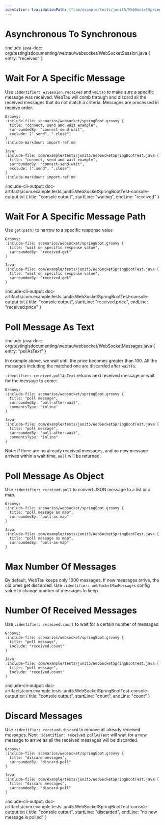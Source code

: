 ```yaml
---
identifier: {validationPath: ["com/example/tests/junit5/WebSocketSpringBootTest.java", "org/testingisdocumenting/webtau/websocket/WebSocketConfig.java"]}
---
```


# Asynchronous To Synchronous

:include-java-doc: org/testingisdocumenting/webtau/websocket/WebSocketSession.java { entry: "received" }

# Wait For A Specific Message

Use `:identifier: wsSession.received` and `waitTo` to make sure a specific message was received. WebTau will comb through and discard all the received messages that do not match a criteria.
Messages are processed in receive order.

```tabs
Groovy:
:include-file: scenarios/websocket/springBoot.groovy {
  title: "connect, send and wait example", 
  surroundedBy: "connect-send-wait", 
  exclude: [".send", ".close"]
}
:include-markdown: import-ref.md

Java:
:include-file: com/example/tests/junit5/WebSocketSpringBootTest.java {
  title: "connect, send and wait example", 
  surroundedBy: "connect-send-wait",
  exclude: [".send", ".close"]
}
:include-markdown: import-ref.md
```

:include-cli-output: doc-artifacts/com.example.tests.junit5.WebSocketSpringBootTest-console-output.txt {
  title: "console output",
  startLine: "waiting", 
  endLine: "received"
}

# Wait For A Specific Message Path

Use `get(path)` to narrow to a specific response value

```tabs
Groovy:
:include-file: scenarios/websocket/springBoot.groovy {
  title: "wait on specific response value", 
  surroundedBy: "received-get"
}

Java:
:include-file: com/example/tests/junit5/WebSocketSpringBootTest.java {
  title: "wait on specific response value", 
  surroundedBy: "received-get"
}
```

:include-cli-output: doc-artifacts/com.example.tests.junit5.WebSocketSpringBootTest-console-output.txt {
  title: "console output",
  startLine: "received.price",
  endLine: "received.price"
}

# Poll Message As Text

:include-java-doc: org/testingisdocumenting/webtau/websocket/WebSocketMessages.java { entry: "pollAsText" }

In example above, we wait until the price becomes greater than 100. All the messages including the matched one are discarded after `waitTo`.

`:identifier: received.pollAsText` returns next received message or wait for the message to come:

```tabs
Groovy:
:include-file: scenarios/websocket/springBoot.groovy {
  title: "poll message", 
  surroundedBy: "poll-after-wait",
  commentsType: "inline"
}

Java:
:include-file: com/example/tests/junit5/WebSocketSpringBootTest.java {
  title: "poll message", 
  surroundedBy: "poll-after-wait",
  commentsType: "inline"
}
```

Note: if there are no already received messages, and no new message arrives within a wait time, `null` will be returned.

# Poll Message As Object

Use `:identifier: received.poll` to convert JSON message to a list or a map. 

```tabs
Groovy:
:include-file: scenarios/websocket/springBoot.groovy {
  title: "poll message as map", 
  surroundedBy: "poll-as-map"
}

Java:
:include-file: com/example/tests/junit5/WebSocketSpringBootTest.java {
  title: "poll message as map", 
  surroundedBy: "poll-as-map"
}
```

# Max Number Of Messages

By default, WebTau keeps only 1000 messages. If new messages arrive, the old ones get discarded. 
Use `:identifier: webSocketMaxMessages` config value to change number of messages to keep.

# Number Of Received Messages

Use `:identifier: received.count` to wait for a certain number of messages:

```tabs
Groovy:
:include-file: scenarios/websocket/springBoot.groovy {
  title: "poll message", 
  include: "received.count"
}

Java:
:include-file: com/example/tests/junit5/WebSocketSpringBootTest.java {
  title: "poll message", 
  include: "received.count"
}
```

:include-cli-output: doc-artifacts/com.example.tests.junit5.WebSocketSpringBootTest-console-output.txt {
  title: "console output",
  startLine: "count",
  endLine: "count"
}

# Discard Messages

Use `:identifier: received.discard` to remove all already received messages. 
Next `:identifier: received.pollAsText` will wait for a new message to arrive as all the received messages will be discarded.

```tabs
Groovy:
:include-file: scenarios/websocket/springBoot.groovy {
  title: "discard messages", 
  surroundedBy: "discard-poll"
}

Java:
:include-file: com/example/tests/junit5/WebSocketSpringBootTest.java {
  title: "discard messages", 
  surroundedBy: "discard-poll"
}
```

:include-cli-output: doc-artifacts/com.example.tests.junit5.WebSocketSpringBootTest-console-output.txt {
  title: "console output",
  startLine: "discarded",
  endLine: "no new message is polled"
}
